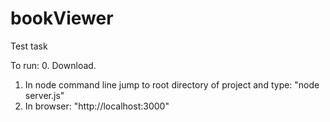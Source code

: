 # bookViewer
Test task 

To run:
0. Download.
1. In node command line jump to root directory of project and type: "node server.js"
2. In browser: "http://localhost:3000"
